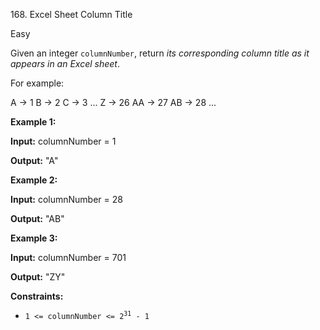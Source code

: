 168\. Excel Sheet Column Title

Easy

Given an integer `columnNumber`, return _its corresponding column title as it appears in an Excel sheet_.

For example:

A -> 1 B -> 2 C -> 3 ... Z -> 26 AA -> 27 AB -> 28 ...

**Example 1:**

**Input:** columnNumber = 1

**Output:** "A"

**Example 2:**

**Input:** columnNumber = 28

**Output:** "AB"

**Example 3:**

**Input:** columnNumber = 701

**Output:** "ZY"

**Constraints:**

*   <code>1 <= columnNumber <= 2<sup>31</sup> - 1</code>